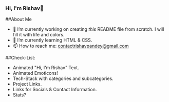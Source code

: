 ### Hi, I'm Rishav👋

##About Me
- 🔭 I’m currently working on creating *this* README file from scratch. I will fill it with life and colors.
- 🌱 I’m currently learning HTML & CSS.
- 📫 How to reach me: contactrishavpandey@gmail.com

##Check-List:
- Animated "Hi, I'm Rishav" Text.
- Animated Emoticons!
- Tech-Stack with categories and subcategories.
- Project Links.
- Links for Socials & Contact Information.
- Stats?
